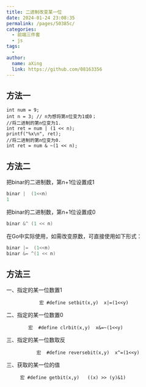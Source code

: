 ```yaml
---
title: 二进制改变某一位
date: 2024-01-24 23:08:35
permalink: /pages/50385c/
categories:
  - 前端三件套
  - js
tags:
  - 
author: 
  name: aXing
  link: https://github.com/08163356
---
```


## 方法一

    int num = 9;
    int n = 3; // n为想将第n位变为1或0；
    //将二进制的第n位变为1.
    int ret = num | (1 << n);
    printf("%x\n", ret);
    //将二进制的第n位变为0.
    int ret = num & ~(1 << n);
## 方法二

把binar的二进制数，第n+1位设置成1

```go
binar |  (1<<n) 
1
```

把binar的二进制数，第n+1位设置成0

```go
binar &^ (1 << n) 
```

在Go中实际使用，如需改变原数，可直接使用如下形式：

```go
binar |=  (1<<n) 
binar &= ^(1 << n) 
```

## 方法三

一、指定的某一位数置1

                宏 #define setbit(x,y)  x|=(1<<y)

二、指定的某一位数置0

            宏  #define clrbit(x,y)  x&=~(1<<y)
三、指定的某一位数取反

               宏  #define reversebit(x,y)  x^=(1<<y)

三、获取的某一位的值

         宏 #define getbit(x,y)   ((x) >> (y)&1)

